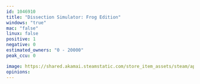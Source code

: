 ```yaml
---
id: 1046910
title: "Dissection Simulator: Frog Edition"
windows: "true"
mac: "false"
linux: false
positive: 1
negative: 0
estimated_owners: "0 - 20000"
peak_ccu: 0

image: https://shared.akamai.steamstatic.com/store_item_assets/steam/apps/1046910/header.jpg?t=1576010437
opinions:
---
```

